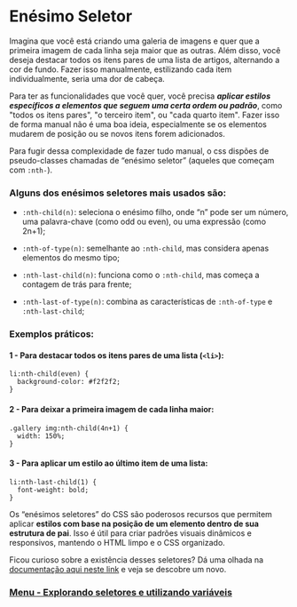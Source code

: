 # Enésimo Seletor

Imagina que você está criando uma galeria de imagens e quer que a primeira imagem de cada linha seja maior que as outras. Além disso, você deseja destacar todos os itens pares de uma lista de artigos, alternando a cor de fundo. Fazer isso manualmente, estilizando cada item individualmente, seria uma dor de cabeça.

Para ter as funcionalidades que você quer, você precisa ***aplicar estilos específicos a elementos que seguem uma certa ordem ou padrão***, como "todos os itens pares", "o terceiro item", ou "cada quarto item". Fazer isso de forma manual não é uma boa ideia, especialmente se os elementos mudarem de posição ou se novos itens forem adicionados.

Para fugir dessa complexidade de fazer tudo manual, o css dispões de pseudo-classes chamadas de “enésimo seletor” (aqueles que começam com `:nth-`).

### Alguns dos enésimos seletores mais usados são:

- `:nth-child(n)`: seleciona o enésimo filho, onde “n” pode ser um número, uma palavra-chave (como odd ou even), ou uma expressão (como 2n+1);

- `:nth-of-type(n)`: semelhante ao `:nth-child`, mas considera apenas elementos do mesmo tipo;

- `:nth-last-child(n)`: funciona como o `:nth-child`, mas começa a contagem de trás para frente;

- `:nth-last-of-type(n)`: combina as características de `:nth-of-type` e `:nth-last-child`;

### Exemplos práticos:

#### 1 - Para destacar todos os itens pares de uma lista (`<li>`):

```
li:nth-child(even) {
  background-color: #f2f2f2;
}
```

#### 2 - Para deixar a primeira imagem de cada linha maior:

```
.gallery img:nth-child(4n+1) {
  width: 150%;
}
```

#### 3 - Para aplicar um estilo ao último item de uma lista:

```
li:nth-last-child(1) {
  font-weight: bold;
}
```

Os “enésimos seletores” do CSS são poderosos recursos que permitem aplicar **estilos com base na posição de um elemento dentro de sua estrutura de pai**. Isso é útil para criar padrões visuais dinâmicos e responsivos, mantendo o HTML limpo e o CSS organizado.

Ficou curioso sobre a existência desses seletores? Dá uma olhada na [documentação aqui neste link](https://www.w3schools.com/cssref/css_selectors.php) e veja se descobre um novo.

### [Menu - Explorando seletores e utilizando variáveis](./menu.md)